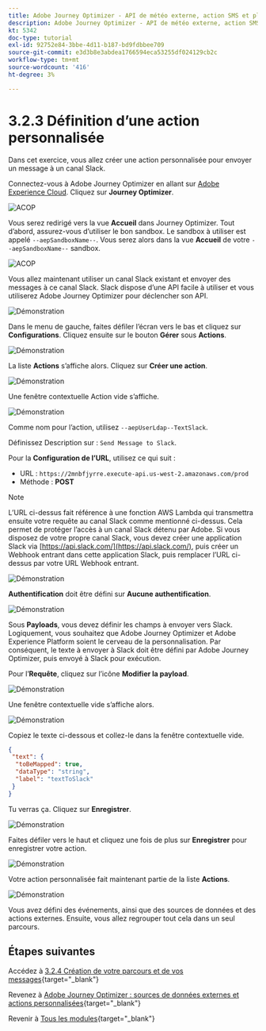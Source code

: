 ```yaml
---
title: Adobe Journey Optimizer - API de météo externe, action SMS et plus - Définition d’actions personnalisées
description: Adobe Journey Optimizer - API de météo externe, action SMS et plus - Définition d’actions personnalisées
kt: 5342
doc-type: tutorial
exl-id: 92752e84-3bbe-4d11-b187-bd9fdbbee709
source-git-commit: e3d3b8e3abdea1766594eca53255df024129cb2c
workflow-type: tm+mt
source-wordcount: '416'
ht-degree: 3%

---
```


# 3.2.3 Définition d’une action personnalisée

Dans cet exercice, vous allez créer une action personnalisée pour envoyer un message à un canal Slack.

Connectez-vous à Adobe Journey Optimizer en allant sur [Adobe Experience Cloud](https://experience.adobe.com?lang=fr). Cliquez sur **Journey Optimizer**.

![ACOP ](./../../../../modules/delivery-activation/ajo-b2c/ajob2c-1/images/acophome.png)

Vous serez redirigé vers la vue **Accueil** dans Journey Optimizer. Tout d’abord, assurez-vous d’utiliser le bon sandbox. Le sandbox à utiliser est appelé `--aepSandboxName--`. Vous serez alors dans la vue **Accueil** de votre `--aepSandboxName--` sandbox.

![ACOP ](./../../../../modules/delivery-activation/ajo-b2c/ajob2c-1/images/acoptriglp.png)

Vous allez maintenant utiliser un canal Slack existant et envoyer des messages à ce canal Slack. Slack dispose d’une API facile à utiliser et vous utiliserez Adobe Journey Optimizer pour déclencher son API.

![Démonstration](./images/slack.png)

Dans le menu de gauche, faites défiler l’écran vers le bas et cliquez sur **Configurations**. Cliquez ensuite sur le bouton **Gérer** sous **Actions**.

![Démonstration](./images/menuactions.png)

La liste **Actions** s’affiche alors. Cliquez sur **Créer une action**.

![Démonstration](./images/acthome.png)

Une fenêtre contextuelle Action vide s’affiche.

![Démonstration](./images/emptyact.png)

Comme nom pour l’action, utilisez `--aepUserLdap--TextSlack`.

Définissez Description sur : `Send Message to Slack`.

Pour la **Configuration de l’URL**, utilisez ce qui suit :

- URL : `https://2mnbfjyrre.execute-api.us-west-2.amazonaws.com/prod`
- Méthode : **POST**

>[!NOTE]
>
>L’URL ci-dessus fait référence à une fonction AWS Lambda qui transmettra ensuite votre requête au canal Slack comme mentionné ci-dessus. Cela permet de protéger l’accès à un canal Slack détenu par Adobe. Si vous disposez de votre propre canal Slack, vous devez créer une application Slack via [https://api.slack.com/](https://api.slack.com/), puis créer un Webhook entrant dans cette application Slack, puis remplacer l’URL ci-dessus par votre URL Webhook entrant.

![Démonstration](./images/slackname.png)

**Authentification** doit être défini sur **Aucune authentification**.

![Démonstration](./images/slackauth.png)

Sous **Payloads**, vous devez définir les champs à envoyer vers Slack. Logiquement, vous souhaitez que Adobe Journey Optimizer et Adobe Experience Platform soient le cerveau de la personnalisation. Par conséquent, le texte à envoyer à Slack doit être défini par Adobe Journey Optimizer, puis envoyé à Slack pour exécution.

Pour l’**Requête**, cliquez sur l’icône **Modifier la payload**.

![Démonstration](./images/slackmsgp.png)

Une fenêtre contextuelle vide s’affiche alors.

![Démonstration](./images/slackmsgpopup.png)

Copiez le texte ci-dessous et collez-le dans la fenêtre contextuelle vide.

```json
{
 "text": {
  "toBeMapped": true,
  "dataType": "string",
  "label": "textToSlack"
 }
}
```

Tu verras ça. Cliquez sur **Enregistrer**.

![Démonstration](./images/slackmsgpopup1.png)

Faites défiler vers le haut et cliquez une fois de plus sur **Enregistrer** pour enregistrer votre action.

![Démonstration](./images/slackmsgpopup3.png)

Votre action personnalisée fait maintenant partie de la liste **Actions**.

![Démonstration](./images/slackdone.png)

Vous avez défini des événements, ainsi que des sources de données et des actions externes. Ensuite, vous allez regrouper tout cela dans un seul parcours.

## Étapes suivantes

Accédez à [3.2.4 Création de votre parcours et de vos messages](./ex4.md){target="_blank"}

Revenez à [Adobe Journey Optimizer : sources de données externes et actions personnalisées](journey-orchestration-external-weather-api-sms.md){target="_blank"}

Revenir à [Tous les modules](./../../../../overview.md){target="_blank"}
